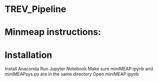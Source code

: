 # TREV_Pipeline

# Minmeap instructions:

# Installation
Install Anaconda
Run Jupyter Notebook
Make sure miniMEAP.ipynb and miniMEAPsys.py are in the same directory
Open miniMEAP.ipynb

